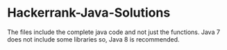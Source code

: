 # Hackerrank-Java-Solutions
The files include the complete java code and not just the functions.
Java 7 does not include some libraries so, Java 8 is recommended.
